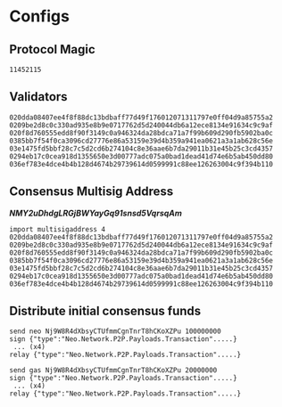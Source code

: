 # Configs

## Protocol Magic
```11452115```

## Validators
```
020dda08407ee4f8f88dc13bdbaff77d49f176012071311797e0ff04d9a85755a2
0209be2d8c0c330ad935e8b9e0717762d5d240044db6a12ece8134e91634c9c9af
020f8d760555edd8f90f3149c0a946324da28bdca71a7f99b609d290fb5902ba0c
0385bb7f54f0ca3096cd27776e86a53159e39d4b359a941ea0621a3a1ab628c56e
03e1475fd5bbf28c7c5d2cd6b274104c8e36aae6b7da29011b31e45b25c3cd4357
0294eb17c0cea918d1355650e3d00777adc075a0bad1dead41d74e6b5ab450dd80
036ef783e4dce4b4b128d4674b29739614d0599991c88ee126263004c9f394b110
```

## Consensus Multisig Address

_**NMY2uDhdgLRGjBWYayGq91snsd5VqrsqAm**_

```
import multisigaddress 4 020dda08407ee4f8f88dc13bdbaff77d49f176012071311797e0ff04d9a85755a2 0209be2d8c0c330ad935e8b9e0717762d5d240044db6a12ece8134e91634c9c9af 020f8d760555edd8f90f3149c0a946324da28bdca71a7f99b609d290fb5902ba0c 0385bb7f54f0ca3096cd27776e86a53159e39d4b359a941ea0621a3a1ab628c56e 03e1475fd5bbf28c7c5d2cd6b274104c8e36aae6b7da29011b31e45b25c3cd4357 0294eb17c0cea918d1355650e3d00777adc075a0bad1dead41d74e6b5ab450dd80 036ef783e4dce4b4b128d4674b29739614d0599991c88ee126263004c9f394b110
```

## Distribute initial consensus funds
```
send neo Nj9W8R4dXbsyCTUfmmCgnTnrT8hCKoXZPu 100000000
sign {"type":"Neo.Network.P2P.Payloads.Transaction".....}
 ... (x4)
relay {"type":"Neo.Network.P2P.Payloads.Transaction".....}

send gas Nj9W8R4dXbsyCTUfmmCgnTnrT8hCKoXZPu 20000000
sign {"type":"Neo.Network.P2P.Payloads.Transaction".....}
 ... (x4)
relay {"type":"Neo.Network.P2P.Payloads.Transaction".....}
```